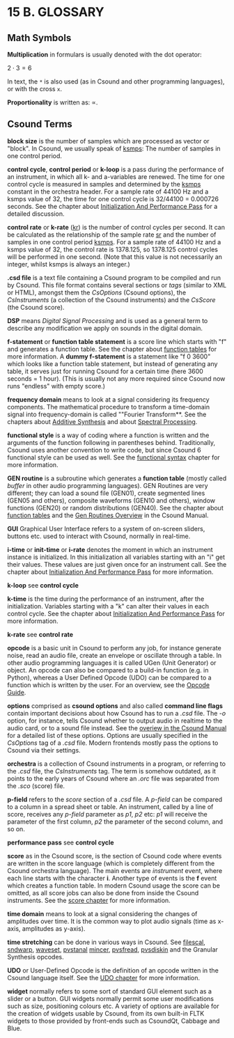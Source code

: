 15 B. GLOSSARY
==============

Math Symbols
------------

**Multiplication** in formulars is usually denoted with the dot operator:

$2 \cdot 3 = 6$

In text, the `*` is also used (as in Csound and other programming languages), or with the cross `x`.

**Proportionality** is written as: $\propto$.


Csound Terms
------------

**block size** is the number of samples which are processed as vector or "block". In Csound, we usually speak of [ksmps](https://csound.com/docs/manual/ksmps.html): The number of samples in one control period.

**control cycle**, **control period** or **k-loop** is a pass during the
performance of an instrument, in which all k- and a-variables are
renewed. The time for one control cycle is measured in samples and
determined by the [ksmps](https://csound.com/docs/manual/ksmps.html)
constant in the orchestra header. For a sample rate of 44100 Hz and a
ksmps value of 32, the time for one control cycle is 32/44100 = 0.000726
seconds. See the chapter about 
[Initialization And Performance Pass](03-a-initialization-and-performance-pass.md) for a detailed discussion.

**control rate** or **k-rate**
([kr](https://csound.com/docs/manual/kr.html)) is the number of
control cycles per second. It can be calculated as the relationship of
the sample rate [sr](https://csound.com/docs/manual/sr.html) and the
number of samples in one control period
[ksmps](https://csound.com/docs/manual/ksmps.html). For a sample rate of 44100 Hz and a ksmps value of 32, the control rate is 1378.125, so 1378.125 control cycles will be performed in one second. (Note that this value is not necessarily an integer, whilst ksmps is always an integer.)

**.csd file** is a text file containing a Csound program to be compiled and run by Csound. This file format contains several sections or *tags* (similar to XML or HTML), amongst them the *CsOptions* (Csound options), the *CsInstruments* (a collection of the Csound instruments) and the *CsScore* (the Csound score).

**DSP** means *Digital Signal Processing* and is used as a general term to describe any modification we apply on sounds in the digital domain.

**f-statement** or **function table statement** is a score line which
starts with \"f\" and generates a function table. See the chapter
about [function tables](03-d-function-tables.md) for
more information. A **dummy f-statement** is a statement like \"f 0
3600\" which looks like a function table statement, but instead of
generating any table, it serves just for running Csound for a certain
time (here 3600 seconds = 1 hour). (This is usually not any more required since Csound now runs "endless" with empty score.)

**frequency domain** means to look at a signal considering its frequency components. The mathematical procedure to transform a time-domain signal into frequency-domain is called ""Fourier Transform**. See the chapters about [Additive Synthesis](04-a-additive-synthesis.md) and about 
[Spectral Processing](05-i-fourier-analysis-spectral-processing.md).

**functional style** is a way of coding where a function is written and the arguments of the function following in parentheses behind. Traditionally, Csound uses another convention to write code, but since Csound 6 functional style can be used as well. See the [functional syntax](03-i-functional-syntax.md) chapter for more information.

**GEN routine** is a subroutine which generates a **function table** (mostly called *buffer* in other audio programming languages). GEN Routines are very different; they can load a sound file (GEN01), create segmented lines (GEN05 and others), composite waveforms (GEN10 and others), window functions (GEN20) or random distributions (GEN40). See the chapter about 
[function tables](03-d-function-tables.md) and the
[Gen Routines Overview](https://csound.com/docs/manual/ScoreGenRef.html) in the Csound Manual.

**GUI** Graphical User Interface refers to a system of on-screen
sliders, buttons etc. used to interact with Csound, normally in
real-time.

**i-time** or **init-time** or **i-rate** denotes the moment in which an instrument instance is initialized. In this initialization all variables starting with an \"i\" get their values. These values are
just given once for an instrument call. See the chapter about
[Initialization And Performance Pass](03-a-initialization-and-performance-pass.md) for more information.

**k-loop** see **control cycle**

**k-time** is the time during the performance of an instrument, after
the initialization. Variables starting with a \"k\" can alter their
values in each control cycle. See the chapter about
[Initialization And Performance Pass](03-a-initialization-and-performance-pass.md) for more information.

**k-rate** see **control rate**

**opcode** is a basic unit in Csound to perform any job, for instance generate noise, read an audio file, create an envelope or oscillate through a table. In other audio programming languages it is called UGen (Unit Generator) or object. An opcode can also be compared to a build-in function (e.g. in Python), whereas a User Defined Opcode (UDO) can be compared to a function which is written by the user. For an overview, see the 
[Opcode Guide](15-a-opcode-guide.md).

**options** comprised as **csound options** and also called **command line flags** contain important decisions about how Csound has to run a *.csd* file. The *-o* option, for instance, tells Csound whether to output audio in realtime to the audio card, or to a sound file instead. See the 
[overiew in the Csound Manual](https://csound.com/docs/manual/CommandFlagsCategory.html) for a detailed list of these options. Options are usually specified in the *CsOptions* tag of a *.csd* file. Modern frontends mostly pass the options to Csound via their settings.

**orchestra** is a collection of Csound instruments in a program, or referring to the *.csd* file, the *CsInstruments* tag. The term is somehow outdated, as it points to the early years of Csound where an *.orc* file was separated from the *.sco* (score) file.

**p-field** refers to the *score* section of a *.csd* file. A *p-field* can be compared to a column in a spread sheet or table. An instrument, called by a line of score, receives any *p-field* parameter as *p1*, *p2* etc: *p1* will receive the parameter of the first column, *p2* the parameter of the second column, and so on. 

**performance pass** see **control cycle**

**score** as in the Csound score, is the section of Csound code where events are written in the score language (which is completely different from the Csound orchestra language). The main events are *instrument* event, where each line starts with the character **i**. Another type of events is the **f** event which creates a function table. In modern Csound usage the score can be omitted, as all score jobs can also be done from inside the Csound instruments. See the [score chapter](14-a-methods-of-writing-csound-scores.md) for more information.

**time domain** means to look at a signal considering the changes of amplitudes over time. It is the common way to plot audio signals (time as x-axis, amplitudes as y-axis).

**time stretching** can be done in various ways in Csound. See
[filescal](https://csound.com/docs/manual/filescal.html), 
[sndwarp](https://csound.com/docs/manual/sndwarp.html),
[waveset](https://csound.com/docs/manual/waveset.html),
[pvstanal](https://csound.com/docs/manual/pvstanal.html)
[mincer](https://csound.com/docs/manual/mincer.html),
[pvsfread](https://csound.com/docs/manual/pvsfread.html),
[pvsdiskin](https://csound.com/docs/manual/pvsdiskin.html) and the
Granular Synthesis opcodes.

**UDO** or User-Defined Opcode is the definition of an opcode written in the Csound language itself. See the [UDO chapter](03-g-user-defined-opcodes.md) for more information.

**widget** normally refers to some sort of standard GUI element such as
a slider or a button. GUI widgets normally permit some user
modifications such as size, positioning colours etc. A variety of options
are available for the creation of widgets usable by Csound, from its own
built-in FLTK widgets to those provided by front-ends such as CsoundQt,
Cabbage and Blue. 


